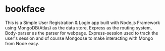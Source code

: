 # bookface

This is a Simple User Registration & Login app built with Node.js Framework using MongoDB(Atlas) as the data store, Express as the routing system, Body-parser as the parser for webpage.
Express-session used to track the user's session and of course Mongoose to make interacting with Mongo from Node easy.

